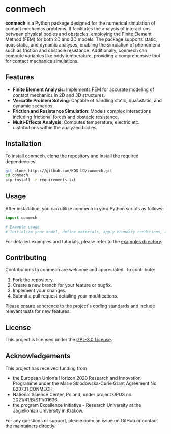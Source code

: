 # conmech

**conmech** is a Python package designed for the numerical simulation of contact mechanics problems. 
It facilitates the analysis of interactions between physical bodies and obstacles, employing the Finite Element Method (FEM) for both 2D and 3D models. The package supports static, quasistatic, and dynamic analyses, enabling the simulation of phenomena such as friction and obstacle resistance. Additionally, conmech can compute variables like body temperature, providing a comprehensive tool for contact mechanics simulations. 


## Features

- **Finite Element Analysis**: Implements FEM for accurate modeling of contact mechanics in 2D and 3D structures.
- **Versatile Problem Solving**: Capable of handling static, quasistatic, and dynamic scenarios.
- **Friction and Resistance Simulation**: Models complex interactions including frictional forces and obstacle resistance.
- **Multi-Effects Analysis**: Computes temperature, electric etc. distributions within the analyzed bodies.

## Installation

To install conmech, clone the repository and install the required dependencies:

```bash
git clone https://github.com/KOS-UJ/conmech.git
cd conmech
pip install -r requirements.txt
```

## Usage

After installation, you can utilize conmech in your Python scripts as follows:

```python
import conmech

# Example usage
# Initialize your model, define materials, apply boundary conditions, and solve
```

For detailed examples and tutorials, please refer to the [examples directory](https://github.com/KOS-UJ/conmech/tree/master/examples).

## Contributing

Contributions to conmech are welcome and appreciated. To contribute:

1. Fork the repository.
2. Create a new branch for your feature or bugfix.
3. Implement your changes.
4. Submit a pull request detailing your modifications.

Please ensure adherence to the project's coding standards and include relevant tests for new features.

## License

This project is licensed under the [GPL-3.0 License](https://github.com/KOS-UJ/conmech/blob/master/LICENSE).

## Acknowledgements

This project has received funding from 
 - the European Union’s Horizon 2020 Research and Innovation Programme under the Marie Sklodowska-Curie Grant Agreement No 823731
CONMECH,
 -  National Science Center, Poland, under project OPUS no. 2021/41/B/ST1/01636,
 - the program Excellence Initiative - Research University at the Jagiellonian University in Kraków. 

For any questions or support, please open an issue on GitHub or contact the maintainers directly. 